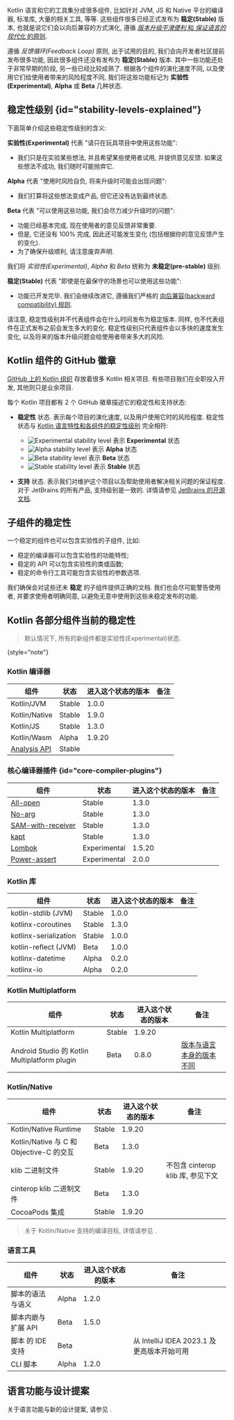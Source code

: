 [//]: # (title: Kotlin 各部分组件的稳定性)

Kotlin 语言和它的工具集分成很多组件, 比如针对 JVM, JS 和 Native 平台的编译器, 标准库, 大量的相关工具, 等等.
这些组件很多已经正式发布为 **稳定(Stable)** 版本, 也就是说它们会以向后兼容的方式演化,
遵循 [_版本升级平滑便利_ 和 _保证语言的现代化_ 的原则](kotlin-evolution-principles.md).

遵循 _反馈循环(Feedback Loop)_ 原则, 出于试用的目的, 我们会向开发者社区提前发布很多功能,
因此很多组件还没有发布为 **稳定(Stable)** 版本.
其中一些功能还处于非常早期的阶段, 另一些已经比较成熟了.
根据各个组件的演化速度不同, 以及使用它们给使用者带来的风险程度不同,
我们将这些功能标记为 **实验性(Experimental)**, **Alpha** 或 **Beta** 几种状态.

## 稳定性级别 {id="stability-levels-explained"}

下面简单介绍这些稳定性级别的含义:

**实验性(Experimental)** 代表 "请只在玩具项目中使用这些功能":
  * 我们只是在实验某些想法, 并且希望某些使用者试用, 并提供意见反馈. 如果这些想法不成功, 我们随时可能抛弃它.

**Alpha** 代表 "使用时风险自负, 将来升级时可能会出现问题":
  * 我们打算将这些想法变成产品, 但它还没有达到最终状态.

**Beta** 代表 "可以使用这些功能, 我们会尽力减少升级时的问题":
  * 功能已经基本完成, 现在使用者的意见反馈非常重要.
  * 但是, 它还没有 100% 完成, 因此还可能发生变化 (包括根据你的意见反馈产生的变化).
  * 为了确保升级顺利, 请注意废弃声明.

我们将 _实验性(Experimental)_, _Alpha_ 和 _Beta_ 统称为 **未稳定(pre-stable)** 级别.

<a name="stable"/>

**稳定(Stable)** 代表 "即使是在最保守的场景也可以使用这些功能":
  * 功能已开发完毕. 我们会继续改进它, 遵循我们严格的
    [向后兼容(backward compatibility) 规则](https://kotlinfoundation.org/language-committee-guidelines/).

请注意, 稳定性级别并不代表组件会在什么时间发布为稳定版本. 同样, 也不代表组件在正式发布之前会发生多大的变化.
稳定性级别只代表组件会以多快的速度发生变化, 以及将来的版本升级问题会给使用者带来多大的风险.

## Kotlin 组件的 GitHub 徽章

[GitHub 上的 Kotlin 组织](https://github.com/Kotlin) 存放着很多 Kotlin 相关项目.
有些项目我们在全职投入开发, 其他则只是业余项目.

每个 Kotlin 项目都有 2 个 GitHub 徽章描述它的稳定性和支持状态:

* **稳定性** 状态. 表示每个项目的演化速度, 以及用户使用它时的风险程度.
  稳定性状态与 [Kotlin 语言特性和各组件的稳定性级别](#stability-levels-explained) 完全相符:
    * ![Experimental stability level](https://kotl.in/badges/experimental.svg) 表示 **Experimental** 状态
    * ![Alpha stability level](https://kotl.in/badges/alpha.svg) 表示 **Alpha** 状态
    * ![Beta stability level](https://kotl.in/badges/beta.svg) 表示 **Beta** 状态
    * ![Stable stability level](https://kotl.in/badges/stable.svg) 表示 **Stable** 状态

* **支持** 状态. 表示我们对维护这个项目以及帮助使用者解决相关问题的保证程度.
  对于 JetBrains 的所有产品, 支持级别是一致的.
  详情请参见 [JetBrains 的开源文档](https://github.com/JetBrains#jetbrains-on-github).

## 子组件的稳定性

一个稳定的组件也可以包含实验性的子组件, 比如:
* 稳定的编译器可以包含实验性的功能特性;
* 稳定的 API 可以包含实验性的类或函数;
* 稳定的命令行工具可能包含实验性的参数选项.

我们确保会对这些还未 **稳定** 的子组件提供正确的文档.
我们也会尽可能警告使用者, 并要求使用者明确同意, 以避免无意中使用到这些未稳定发布的功能.

## Kotlin 各部分组件当前的稳定性

> 默认情况下, 所有的新组件都是实验性(Experimental)状态.
>
{style="note"}

### Kotlin 编译器

| **组件**                                                              | **状态** | **进入这个状态的版本** | **备注** |
|---------------------------------------------------------------------|--------|---------------|--------|
| Kotlin/JVM                                                          | Stable | 1.0.0         |        |
| Kotlin/Native                                                       | Stable | 1.9.0         |        |
| Kotlin/JS                                                           | Stable | 1.3.0         |        |
| Kotlin/Wasm                                                         | Alpha  | 1.9.20        |        |
| [Analysis API](https://kotlin.github.io/analysis-api/index_md.html) | Stable |               |        |

### 核心编译器插件 {id="core-compiler-plugins"}

| **组件**                                           | **状态**       | **进入这个状态的版本** | **备注** |
|--------------------------------------------------|--------------|---------------|--------|
| [All-open](all-open-plugin.md)                   | Stable       | 1.3.0         |        |
| [No-arg](no-arg-plugin.md)                       | Stable       | 1.3.0         |        |
| [SAM-with-receiver](sam-with-receiver-plugin.md) | Stable       | 1.3.0         |        |
| [kapt](kapt.md)                                  | Stable       | 1.3.0         |        |
| [Lombok](lombok.md)                              | Experimental | 1.5.20        |        |
| [Power-assert](power-assert.md)                  | Experimental | 2.0.0         |        |

### Kotlin 库

| **组件**                | **状态** | **进入这个状态的版本** | **备注** |
|-----------------------|--------|---------------|--------|
| kotlin-stdlib (JVM)   | Stable | 1.0.0         |        |
| kotlinx-coroutines    | Stable | 1.3.0         |        |
| kotlinx-serialization | Stable | 1.0.0         |        |
| kotlin-reflect (JVM)  | Beta   | 1.0.0         |        |
| kotlinx-datetime      | Alpha  | 0.2.0         |        |
| kotlinx-io            | Alpha  | 0.2.0         |        |

### Kotlin Multiplatform

| **组件**                                       | **状态** | **进入这个状态的版本** | **备注**                                           |
|----------------------------------------------|--------|---------------|--------------------------------------------------|
| Kotlin Multiplatform                         | Stable | 1.9.20        |                                                  |
| Android Studio 的 Kotlin Multiplatform plugin | Beta   | 0.8.0         | [版本与语言本身的版本不同](multiplatform-plugin-releases.md) |

### Kotlin/Native

| **组件**                              | **状态** | **进入这个状态的版本** | **备注**                    |
|-------------------------------------|--------|---------------|---------------------------|
| Kotlin/Native Runtime               | Stable | 1.9.20        |                           |
| Kotlin/Native 与 C 和 Objective-C 的交互 | Beta   | 1.3.0         |                           |
| klib 二进制文件                          | Stable | 1.9.20        | 不包含 cinterop klib 库, 参见下文 |
| cinterop klib 二进制文件                 | Beta   | 1.3.0         |                           |
| CocoaPods 集成                        | Stable | 1.9.20        |                           |

> 关于 Kotlin/Native 支持的编译目标, 详情请参见 [](native-target-support.md).

### 语言工具

| **组件**      | **状态** | **进入这个状态的版本** | **备注**                           |
|-------------|--------|---------------|----------------------------------|
| 脚本的语法与语义    | Alpha  | 1.2.0         |                                  |
| 脚本内嵌与扩展 API | Beta   | 1.5.0         |                                  |
| 脚本 的 IDE 支持 | Beta   |               | 从 IntelliJ IDEA 2023.1 及更高版本开始可用 |
| CLI 脚本      | Alpha  | 1.2.0         |                                  |

## 语言功能与设计提案

关于语言功能与新的设计提案, 请参见 [](kotlin-language-features-and-proposals.md).
